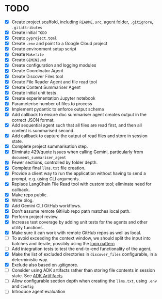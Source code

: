 # TODO

- [x] Create project scaffold, including `README`, `src`, agent folder, `.gitignore`, `.gitattributes`
- [x] Create initial `TODO`
- [x] Create `pyproject.toml`
- [x] Create `.env` and point to a Google Cloud project
- [x] Create environment setup script
- [x] Create `Makefile`
- [x] Create `GEMINI.md`
- [x] Create configuration and logging modules
- [x] Create Coordinator Agent
- [x] Create Discover Files tool
- [x] Create File Reader Agent and file read tool
- [x] Create Content Summariser Agent
- [x] Create initial unit tests
- [x] Create experimentation Jupyter notebook
- [x] Parameterise number of files to process
- [x] Implement pydantic to enforce output schema
- [x] Add callback to ensure doc summariser agent creates output in the correct JSON format.
- [x] Add sequential agent such that all files are read first, and then all content is summarised second.
- [x] Add callback to capture the output of read files and store in session state.
- [x] Complete project summarisation step.
- [x] Eliminate 429/quote issues when calling Gemini, particularly from `document_summariser_agent`
- [x] Fewer sections, controlled by folder depth.
- [x] Complete final `llms.txt` file creation.
- [x] Provide a client way to run the application without having to send a prompt, e.g. using CLI arguments.
- [x] Replace LangChain File Read tool with custom tool; eliminate need for callback.
- [x] Make repo public.
- [x] Write blog.
- [x] Add Gemini CLI GitHub workflows.
- [x] Don't assume remote GitHub repo path matches local path.
- [x] Perform project review.
- [x] Increase test coverage by adding unit tests for the agents and other utility functions.
- [x] Make sure it can work with remote GitHub repos as well as local.
- [ ] To avoid exceeding the context window, we should split the input into batches and iterate,
      possibly using the [loop pattern](https://cloud.google.com/architecture/choose-design-pattern-agentic-ai-system#loop-pattern)
- [ ] Add integration tests to test the end-to-end functionality of the agent.
- [x] Make the list of excluded directories in `discover_files` configurable, in a deterministic way.
- [x] Exclude also based on .gitignore.
- [ ] Consider using ADK artifacts rather than storing file contents in session state. See [ADK Artififacts](https://google.github.io/adk-docs/artifacts/)
- [ ] Allow configurable section depth when creating the `llms.txt`, using `.env` and `Config`
- [ ] Introduce agent evaluation
